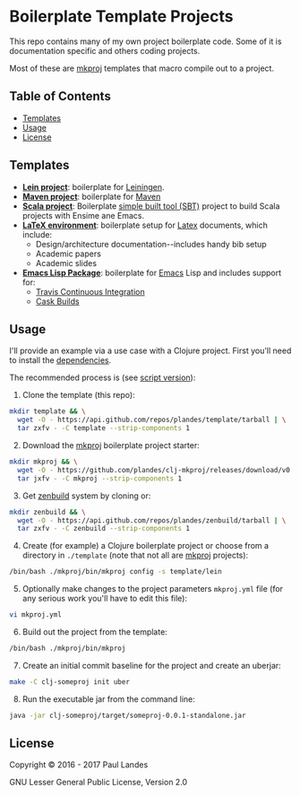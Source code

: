 # Boilerplate Template Projects

This repo contains many of my own project boilerplate code.  Some of it is
documentation specific and others coding projects.

Most of these are [mkproj] templates that macro compile out to a project.


<!-- markdown-toc start - Don't edit this section. Run M-x markdown-toc-refresh-toc -->
## Table of Contents

- [Templates](#templates)
- [Usage](#usage)
- [License](#license)

<!-- markdown-toc end -->


## Templates

* **[Lein project](https://github.com/plandes/template/tree/master/lein)**:
  boilerplate for [Leiningen](http://leiningen.org).
* **[Maven project](https://github.com/plandes/template/tree/master/maven)**:
  boilerplate for [Maven](https://maven.apache.org)
* **[Scala project](https://github.com/plandes/template/tree/master/sbt)**:
  Boilerplate [simple built tool (SBT)](http://www.scala-sbt.org) project to
  build Scala projects with Ensime ane Emacs.
* **[LaTeX environment](https://github.com/plandes/template/tree/master/tex)**:
  boilerplate setup
  for [Latex](https://github.com/plandes/template/tree/master/tex) documents,
  which include:
  * Design/architecture documentation--includes handy bib setup
  * Academic papers
  * Academic slides
* **[Emacs Lisp Package](https://github.com/plandes/template/tree/master/elisp)**:
  boilerplate for [Emacs](https://www.gnu.org/software/emacs/) Lisp and
  includes support for:
  * [Travis Continuous Integration](https://travis-ci.org)
  * [Cask Builds](https://cask.github.io)


## Usage

I'll provide an example via a use case with a Clojure project.  First you'll
need to install the [dependencies].

The recommended process is (see [script version]):

1. Clone the template (this repo):
```bash
mkdir template && \
  wget -O - https://api.github.com/repos/plandes/template/tarball | \
  tar zxfv - -C template --strip-components 1
```
2. Download the [mkproj] boilerplate project starter:
```bash
mkdir mkproj && \
  wget -O - https://github.com/plandes/clj-mkproj/releases/download/v0.0.7/mkproj.tar.bz2 | \
  tar jxfv - -C mkproj --strip-components 1
```
3. Get [zenbuild] system by cloning or:
```bash
mkdir zenbuild && \
  wget -O - https://api.github.com/repos/plandes/zenbuild/tarball | \
  tar zxfv - -C zenbuild --strip-components 1
```
4. Create (for example) a Clojure boilerplate project or choose from a directory
   in `./template` (note that not all are [mkproj] projects):
```bash
/bin/bash ./mkproj/bin/mkproj config -s template/lein
```
5. Optionally make changes to the project parameters `mkproj.yml` file (for
   any serious work you'll have to edit this file):
```bash
vi mkproj.yml
```
6. Build out the project from the template:
```bash
/bin/bash ./mkproj/bin/mkproj
```
7. Create an initial commit baseline for the project and create an uberjar:
```bash
make -C clj-someproj init uber
```

8. Run the executable jar from the command line:
```bash
java -jar clj-someproj/target/someproj-0.0.1-standalone.jar 
```

 

## License
Copyright © 2016 - 2017 Paul Landes

GNU Lesser General Public License, Version 2.0


<!-- links -->
[zenbuild]: https://github.com/plandes/zenbuild
[mkproj]: https://github.com/plandes/clj-mkproj
[dependencies]: https://github.com/plandes/zenbuild#building-and-dependencies
[script version]: doc/example/fastclj.sh
